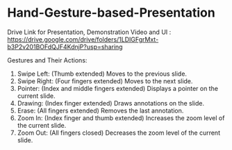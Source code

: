# Hand-Gesture-based-Presentation

Drive Link for Presentation, Demonstration Video and UI : https://drive.google.com/drive/folders/1LDIGFgrMxt-b3P2v201BOFdQJF4KdnjP?usp=sharing


Gestures and Their Actions:

1) Swipe Left: (Thumb extended) Moves to the previous slide.
2) Swipe Right: (Four fingers extended) Moves to the next slide.
3) Pointer: (Index and middle fingers extended) Displays a pointer on the current slide.
4) Drawing: (Index finger extended) Draws annotations on the slide.
5) Erase: (All fingers extended) Removes the last annotation.
6) Zoom In: (Index finger and thumb extended) Increases the zoom level of the current slide.
7) Zoom Out: (All fingers closed) Decreases the zoom level of the current slide.
